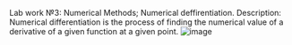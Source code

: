 Lab work №3:
Numerical Methods; Numerical deffirentiation.
Description:
Numerical differentiation is the process of finding the numerical value of a derivative of a given function at a given point.
![image](https://user-images.githubusercontent.com/90827811/150869176-2242947c-63e3-49cf-a9df-eebf9580b5f2.png)




